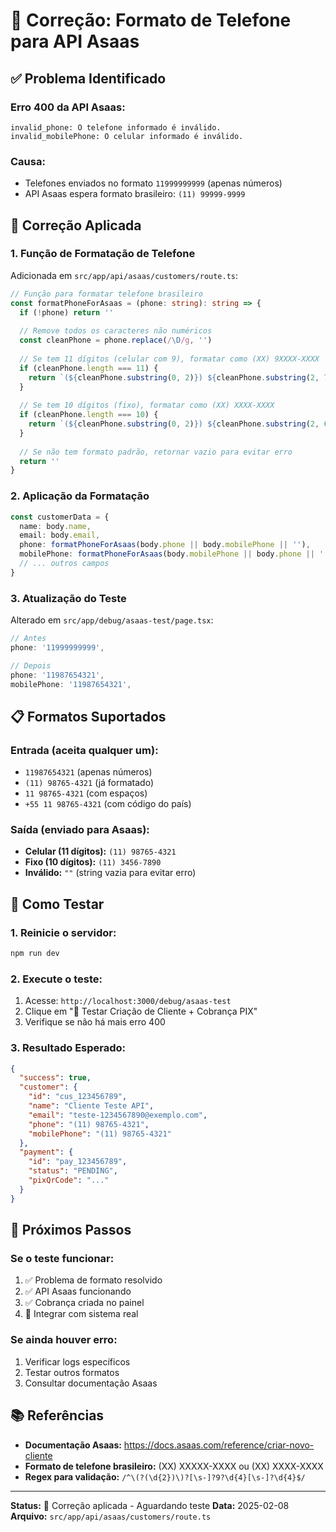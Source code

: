 # 🔧 Correção: Formato de Telefone para API Asaas

## ✅ **Problema Identificado**

### **Erro 400 da API Asaas:**
```
invalid_phone: O telefone informado é inválido.
invalid_mobilePhone: O celular informado é inválido.
```

### **Causa:**
- Telefones enviados no formato `11999999999` (apenas números)
- API Asaas espera formato brasileiro: `(11) 99999-9999`

## 🔧 **Correção Aplicada**

### 1. **Função de Formatação de Telefone**
Adicionada em `src/app/api/asaas/customers/route.ts`:

```typescript
// Função para formatar telefone brasileiro
const formatPhoneForAsaas = (phone: string): string => {
  if (!phone) return ''
  
  // Remove todos os caracteres não numéricos
  const cleanPhone = phone.replace(/\D/g, '')
  
  // Se tem 11 dígitos (celular com 9), formatar como (XX) 9XXXX-XXXX
  if (cleanPhone.length === 11) {
    return `(${cleanPhone.substring(0, 2)}) ${cleanPhone.substring(2, 7)}-${cleanPhone.substring(7)}`
  }
  
  // Se tem 10 dígitos (fixo), formatar como (XX) XXXX-XXXX
  if (cleanPhone.length === 10) {
    return `(${cleanPhone.substring(0, 2)}) ${cleanPhone.substring(2, 6)}-${cleanPhone.substring(6)}`
  }
  
  // Se não tem formato padrão, retornar vazio para evitar erro
  return ''
}
```

### 2. **Aplicação da Formatação**
```typescript
const customerData = {
  name: body.name,
  email: body.email,
  phone: formatPhoneForAsaas(body.phone || body.mobilePhone || ''),
  mobilePhone: formatPhoneForAsaas(body.mobilePhone || body.phone || ''),
  // ... outros campos
}
```

### 3. **Atualização do Teste**
Alterado em `src/app/debug/asaas-test/page.tsx`:
```typescript
// Antes
phone: '11999999999',

// Depois
phone: '11987654321',
mobilePhone: '11987654321',
```

## 📋 **Formatos Suportados**

### **Entrada (aceita qualquer um):**
- `11987654321` (apenas números)
- `(11) 98765-4321` (já formatado)
- `11 98765-4321` (com espaços)
- `+55 11 98765-4321` (com código do país)

### **Saída (enviado para Asaas):**
- **Celular (11 dígitos):** `(11) 98765-4321`
- **Fixo (10 dígitos):** `(11) 3456-7890`
- **Inválido:** `""` (string vazia para evitar erro)

## 🧪 **Como Testar**

### 1. **Reinicie o servidor:**
```bash
npm run dev
```

### 2. **Execute o teste:**
1. Acesse: `http://localhost:3000/debug/asaas-test`
2. Clique em "🚀 Testar Criação de Cliente + Cobrança PIX"
3. Verifique se não há mais erro 400

### 3. **Resultado Esperado:**
```json
{
  "success": true,
  "customer": {
    "id": "cus_123456789",
    "name": "Cliente Teste API",
    "email": "teste-1234567890@exemplo.com",
    "phone": "(11) 98765-4321",
    "mobilePhone": "(11) 98765-4321"
  },
  "payment": {
    "id": "pay_123456789",
    "status": "PENDING",
    "pixQrCode": "..."
  }
}
```

## 🎯 **Próximos Passos**

### **Se o teste funcionar:**
1. ✅ Problema de formato resolvido
2. ✅ API Asaas funcionando
3. ✅ Cobrança criada no painel
4. 🎯 Integrar com sistema real

### **Se ainda houver erro:**
1. Verificar logs específicos
2. Testar outros formatos
3. Consultar documentação Asaas

## 📚 **Referências**

- **Documentação Asaas:** https://docs.asaas.com/reference/criar-novo-cliente
- **Formato de telefone brasileiro:** (XX) XXXXX-XXXX ou (XX) XXXX-XXXX
- **Regex para validação:** `/^\(?(\d{2})\)?[\s-]?9?\d{4}[\s-]?\d{4}$/`

---

**Status:** 🔄 Correção aplicada - Aguardando teste
**Data:** 2025-02-08
**Arquivo:** `src/app/api/asaas/customers/route.ts`